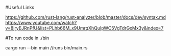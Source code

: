 #Useful Links

https://github.com/rust-lang/rust-analyzer/blob/master/docs/dev/syntax.md
https://www.youtube.com/watch?v=8jryEJRnPfU&list=PLhb66M_x9UmrqXhQuIpWC5VgTdrGxMx3y&index=7

#To run code in ./bin

cargo run --bin main //runs bin/main.rs